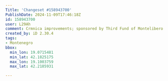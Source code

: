 ```yaml
---
Title: 'Changeset #158943700'
PublishDate: 2024-11-09T17:46:18Z
id: 158943700
user: L29Ah
comment: Crmnica improvements; sponsored by Third Fund of Montelibero
created_by: iD 2.30.4
tags:
- Montenegro
bbox:
  min_lon: 19.0715481
  min_lat: 42.1825175
  max_lon: 19.1003759
  max_lat: 42.2185931

---
```

